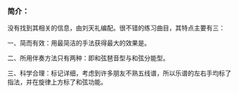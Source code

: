 

### 简介：

没有找到其相关的信息，由刘天礼编配。很不错的练习曲目，其特点主要有三：

一、简而有效：用最简洁的手法获得最大的效果是。

二、所用伴奏方法只有两种：即和弦琶音型与和弦分能型。

三、科学合理：标记详细，考虑到许多朋友不熟五线谱，所以乐谱的左右手均标了指法，并在旋律上方标了和弦功能。

